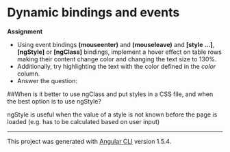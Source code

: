 # Dynamic bindings and events

**Assignment**

+ Using event bindings **(mouseenter)** and **(mouseleave)** and **[style ...]**, **[ngStyle]** or **[ngClass]** bindings, implement a hover effect on table rows making their content change color and changing the text size to 130%.
+ Additionally, try highlighting the text with the color defined in the *color* column.
+ Answer the question:

##When is it better to use ngClass and put styles in a CSS file, and when the best option is to use ngStyle?

ngStyle is useful when the value of a style is not known before the page is loaded (e.g. has to be calculated based on user input)

-----
This project was generated with [Angular CLI](https://github.com/angular/angular-cli) version 1.5.4.
